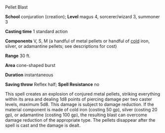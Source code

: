 Pellet Blast

**School** conjuration (creation); **Level** magus 4, sorcerer/wizard 3, summoner 3

**Casting time** 1 standard action

**Components** V, S, M (a handful of metal pellets or handful of [cold](monsters/creatureTypes#_cold-subtype) iron, silver, or adamantine pellets; see descriptions for cost)

**Range** 30 ft.

**Area** cone-shaped burst

**Duration** instantaneous

**Saving throw** Reflex half; **Spell Resistance** no

This spell creates an explosion of conjured metal pellets, striking everything within its area and dealing 1d8 points of piercing damage per two caster levels, maximum 5d8. This damage is subject to damage reduction. If the material component is made of cold iron (costing 50 gp), silver (costing 20 gp), or adamantine (costing 100 gp), the resulting blast can overcome damage reduction of the appropriate type. The pellets disappear after the spell is cast and the damage is dealt.

